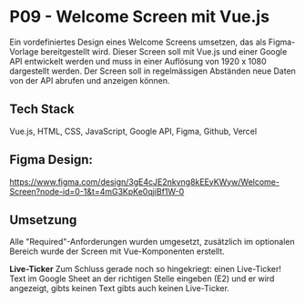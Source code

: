 # P09 - Welcome Screen mit Vue.js

Ein vordefiniertes Design eines Welcome Screens umsetzen, das als Figma-Vorlage bereitgestellt wird. Dieser Screen soll mit Vue.js und einer Google API entwickelt werden und muss in einer Auflösung von 1920 x 1080 dargestellt werden. Der Screen soll in regelmässigen Abständen neue Daten von der API abrufen und anzeigen können. 

## Tech Stack
Vue.js, HTML, CSS, JavaScript, Google API, Figma, Github, Vercel

## Figma Design:
https://www.figma.com/design/3gE4cJE2nkvng8kEEyKWyw/Welcome-Screen?node-id=0-1&t=4mG3KpKe0qjiBf1W-0

## Umsetzung

Alle "Required"-Anforderungen wurden umgesetzt, zusätzlich im optionalen Bereich wurde der Screen mit Vue-Komponenten erstellt.

**Live-Ticker**
Zum Schluss gerade noch so hingekriegt: einen Live-Ticker!
Text im Google Sheet an der richtigen Stelle eingeben (E2) und er wird angezeigt, gibts keinen Text gibts auch keinen Live-Ticker.